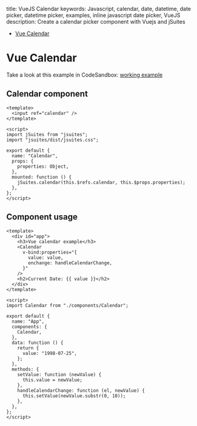 title: VueJS Calendar
keywords: Javascript, calendar, date, datetime, date picker, datetime picker, examples, inline javascript date picker, VueJS
description: Create a calendar picker component with Vuejs and jSuites

* [Vue Calendar](/docs/v4/javascript-calendar)

Vue Calendar
============

Take a look at this example in CodeSandbox: [working example](https://codesandbox.io/s/vue-calendar-4utulk)

Calendar component
------------------

```vue
<template>
  <input ref="calendar" />
</template>

<script>
import jSuites from "jsuites";
import "jsuites/dist/jsuites.css";

export default {
  name: "Calendar",
  props: {
    properties: Object,
  },
  mounted: function () {
    jSuites.calendar(this.$refs.calendar, this.$props.properties);
  },
};
</script>
```

Component usage
---------------

```vue
<template>
  <div id="app">
    <h3>Vue calendar example</h3>
    <Calendar
      v-bind:properties="{
        value: value,
        onchange: handleCalendarChange,
      }"
    />
    <h2>Current Date: {{ value }}</h2>
  </div>
</template>

<script>
import Calendar from "./components/Calendar";

export default {
  name: "App",
  components: {
    Calendar,
  },
  data: function () {
    return {
      value: "1998-07-25",
    };
  },
  methods: {
    setValue: function (newValue) {
      this.value = newValue;
    },
    handleCalendarChange: function (el, newValue) {
      this.setValue(newValue.substr(0, 10));
    },
  },
};
</script>
```
